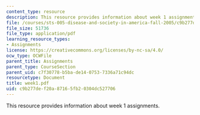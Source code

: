 ```yaml
---
content_type: resource
description: This resource provides information about week 1 assignments.
file: /courses/sts-005-disease-and-society-in-america-fall-2005/c9b277def20a87165fb20304dc527706_week1.pdf
file_size: 51736
file_type: application/pdf
learning_resource_types:
- Assignments
license: https://creativecommons.org/licenses/by-nc-sa/4.0/
ocw_type: OCWFile
parent_title: Assignments
parent_type: CourseSection
parent_uid: c7f30778-b5ba-de14-0753-7336a71c94dc
resourcetype: Document
title: week1.pdf
uid: c9b277de-f20a-8716-5fb2-0304dc527706
---
```

This resource provides information about week 1 assignments.